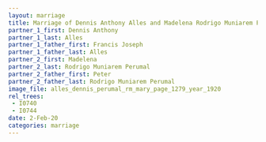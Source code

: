 ```yaml
---
layout: marriage
title: Marriage of Dennis Anthony Alles and Madelena Rodrigo Muniarem Perumal
partner_1_first: Dennis Anthony
partner_1_last: Alles
partner_1_father_first: Francis Joseph
partner_1_father_last: Alles
partner_2_first: Madelena
partner_2_last: Rodrigo Muniarem Perumal
partner_2_father_first: Peter
partner_2_father_last: Rodrigo Muniarem Perumal
image_file: alles_dennis_perumal_rm_mary_page_1279_year_1920
rel_trees:
 - I0740
 - I0744
date: 2-Feb-20
categories: marriage
---
```


